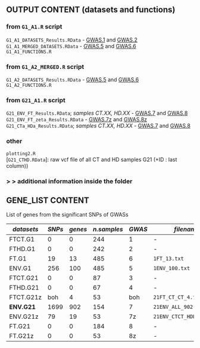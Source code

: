 ## OUTPUT CONTENT (datasets and functions)

### from `G1_A1.R` script  
`G1_A1_DATASETS_Results.RData` - [GWAS.1](../../README.md#gwas-information) and [GWAS.2](../../README.md#gwas-information)  
`G1_A1_MERGED_DATASETS.RData` - [GWAS.5](../../README.md#gwas-information) and [GWAS.6](../../README.md#gwas-information)  
`G1_A1_FUNCTIONS.R`  
### from `G1_A2_MERGED.R` script  
`G1_A2_DATASETS_Results.RData` - [GWAS.5](../../README.md#gwas-information) and [GWAS.6](../../README.md#gwas-information)  
`G1_A2_FUNCTIONS.R`  
### from `G21_A1.R` script  
`G21_ENV_FT_Results.RData`; *samples CT.XX, HD.XX* - [GWAS.7](../../README.md#gwas-information) and [GWAS.8](../../README.md#gwas-information)  
`G21_ENV_FT_zeta_Results.RData` - [GWAS.7z](../../README.md#gwas-information) and [GWAS.8z](../../README.md#gwas-information)  
`G21_CTa_HDa_Results.RData`; *samples CT.XX, HD.XX* - [GWAS.7](../../README.md#gwas-information) and [GWAS.8](../../README.md#gwas-information)  
### other  
`plotting2.R`  
<span id="g21cthd">[`G21_CTHD.RData`]</span>:  raw vcf file of all CT and HD samples G21 (+ID : last column))

### > > additional information inside the folder

## GENE_LIST CONTENT
List of genes from the significant SNPs of GWASs

|  *datasets* | *SNPs* | *genes* | *n.samples* | *GWAS*  |  *filename*  | *GO*  |
| ------ | ------ | ------ | ------ | ------ | ------ | ------ |
|  FTCT.G1 |  0   |   0   | 244   |  1  |  -  |  -  |
|  FTHD.G1 |  0   |   0   | 242   |  2  |  -  |  -  |
|  FT.G1 |  19   |   13   | 485   |  6  |  `1FT_13.txt`  |  no  |
| ENV.G1 |  256    |  100   | 485   |  5  | `1ENV_100.txt`  |  https://biit.cs.ut.ee/gplink/l/aWx28voXqRD  |
|  FTCT.G21 |  0   |   0   | 87   |  3  |  -  |  -  |
|  FTHD.G21 |  0   |   0   | 67   |  4  |  -  |  -  |
| FTCT.G21z |  boh  |  4   |  53   |  boh  |  `21FT_CT_CT_4.txt`  | no  |
| **ENV.G21** |  1699  |  902   |  154  |  7  |  `21ENV_ALL_902.txt`  | https://biit.cs.ut.ee/gplink/l/arLetGrJnRp  |
| ENV.G21z | 79    |  19    |  53  |  7z  |  `21ENV_CTCT_HDHD_19.txt`  | https://biit.cs.ut.ee/gplink/l/amhpEHh10S1  |
|  FT.G21 |  0   |   0   | 184   |  8  |  -  |  -  |
|  FT.G21z |  0   |   0   | 53   |  8z  |  -  |  -  |

